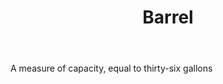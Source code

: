 ---
title: Barrel
letter: B
permalink: "/definitions/bld-barrel.html"
body: A measure of capacity, equal to thirty-six gallons
published_at: '2018-07-07'
source: Black's Law Dictionary 2nd Ed (1910)
layout: post
---